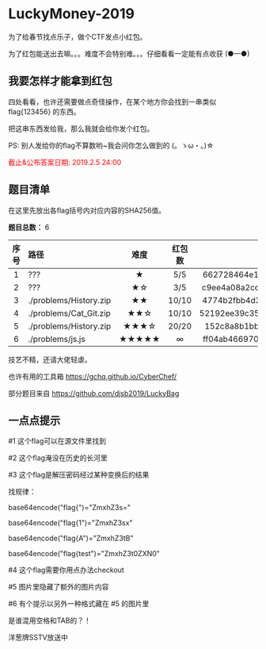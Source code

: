 # LuckyMoney-2019

为了给春节找点乐子，做个CTF发点小红包。

为了红包能送出去嘛。。。难度不会特别难。。。仔细看看一定能有点收获 (●—●)

## 我要怎样才能拿到红包

四处看看，也许还需要做点奇怪操作，在某个地方你会找到一串类似 f<!-- lag{He1e_ls_a_flag} -->lag{123456} 的东西。

把这串东西发给我，那么我就会给你发个红包。

PS: 别人发给你的flag不算数哟~我会问你怎么做到的 (。ゝω・。)☆

<p style="color:red">截止&公布答案日期: 2019.2.5 24:00</p>

## 题目清单

在这里先放出各flag括号内对应内容的SHA256值。

**题目总数：** 6

| 序号        | 路径    |  难度  | 红包数| SHA256 |
| :--------: | :-----  | :----:  | :----: | :----: |
| 1          | ??? |   ★     | 5/5|662728464e1f44c4432ad783b8f96525e8ab5c3f467167ec7cf591d97ffa2044|
| 2          | ??? |   ★☆   | 3/5|c9ee4a08a2cc820a43f3cb85f2650cd43a318bb9a39e028325c288e93bd7dfac|
| 3          |  ./problems/History.zip  |  ★★  |10/10|4774b2fbb4d35ac57a66f5c8cfe47e29f7911210544b6d76f729219b5ccb5b0a |
| 4          |  ./problems/Cat_Git.zip  |  ★★☆  |10/10| 52192ee39c35d7836cb73c50c8a5caccb2213e35c9ebc9571c04412a9f05387a |
| 5          |  ./problems/History.zip  |  ★★★☆  |20/20|152c8a8b1bbb2ef459dc241ce90aebd99bf4cab678734598bfe9f2ed21bc9f1f |
| 6          |  ./problems/js.js  |  ★★★★★  |∞|ff04ab4669705c43aed40019195524d056e1b77d404c269c2dce9fcff49e0a79 |

技艺不精，还请大佬轻虐。

也许有用的工具箱 https://gchq.github.io/CyberChef/

部分题目来自 https://github.com/djsb2019/LuckyBag 

## 一点点提示

#1 这个flag可以在源文件里找到

#2 这个flag淹没在历史的长河里

#3 这个flag是解压密码经过某种变换后的结果

   找规律：
   
   base64encode("flag{")="ZmxhZ3s="
   
   base64encode("flag{1")="ZmxhZ3sx"
   
   base64encode("flag{A")="ZmxhZ3tB"
   
   base64encode("flag{test")="ZmxhZ3t0ZXN0"

#4 这个flag需要你用点办法checkout

#5 图片里隐藏了额外的图片内容

#6 有个提示以另外一种格式藏在 #5 的图片里

   是谁混用空格和TAB的？！
   
   洋葱牌SSTV放送中


